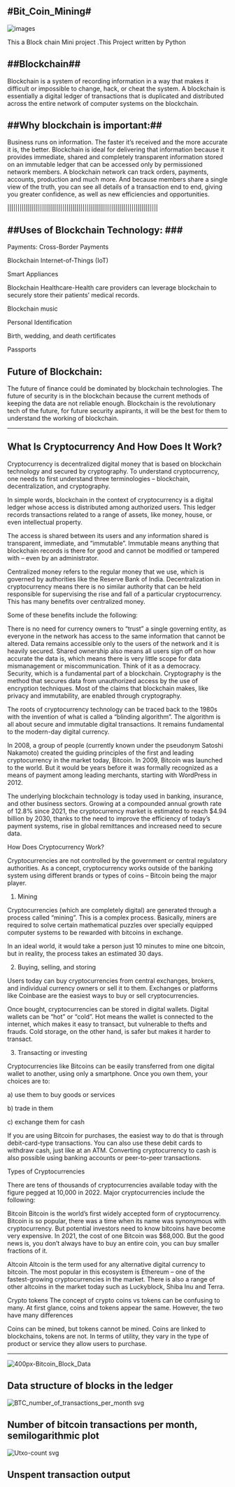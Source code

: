 #Bit_Coin_Mining#
----------------

![images](https://user-images.githubusercontent.com/54598380/120110492-5bd17280-c18b-11eb-938c-fb8a5b8ddcc8.png)

This a Block chain Mini project .This Project written by Python










##Blockchain##
------------------
Blockchain is a system of recording information in a way that makes it difficult or impossible to change, hack, or cheat the system. A blockchain is essentially a digital ledger of transactions that is duplicated and distributed across the entire network of computer systems on the blockchain.


##Why blockchain is important:##
-----------------------------------
Business runs on information. The faster it’s received and the more accurate it is, the better. Blockchain is ideal for delivering that information because it provides immediate, shared and completely transparent information stored on an immutable ledger that can be accessed only by permissioned network members. A blockchain network can track orders, payments, accounts, production and much more. And because members share a single view of the truth, you can see all details of a transaction end to end, giving you greater confidence, as well as new efficiencies and opportunities.

||||||||||||||||||||||||||||||||||||||||||||||||||||||||||||||||||||||||||

##Uses of Blockchain Technology: ###
 --------------------------------------------------

Payments: Cross-Border Payments

Blockchain Internet-of-Things (IoT)

Smart Appliances

Blockchain Healthcare-Health care providers can leverage blockchain to securely store their patients’ medical records.

Blockchain music

Personal Identification

Birth, wedding, and death certificates

Passports

Future of Blockchain: 
---------------------------
The future of finance could be dominated by blockchain technologies. The future of security is in the blockchain because the current methods of keeping the data are not reliable enough. 
Blockchain is the revolutionary tech of the future, for future security aspirants, it will be the best for them to understand the working of blockchain.


---------------------------------------------------------------------------------------------------------------------------------------------

What Is Cryptocurrency And How Does It Work?
----------------------------------------------
Cryptocurrency is decentralized digital money that is based on blockchain technology and secured by cryptography. To understand cryptocurrency, one needs to first understand three terminologies – blockchain, decentralization, and cryptography. 

In simple words, blockchain in the context of cryptocurrency is a digital ledger whose access is distributed among authorized users. This ledger records transactions related to a range of assets, like money, house, or even intellectual property. 

The access is shared between its users and any information shared is transparent, immediate, and “immutable”. Immutable means anything that blockchain records is there for good and cannot be modified or tampered with – even by an administrator.

Centralized money refers to the regular money that we use, which is governed by authorities like the Reserve Bank of India. Decentralization in cryptocurrency means there is no similar authority that can be held responsible for supervising the rise and fall of a particular cryptocurrency. This has many benefits over centralized money. 

Some of these benefits include the following:

There is no need for currency owners to “trust” a single governing entity, as everyone in the network has access to the same information that cannot be altered.
Data remains accessible only to the users of the network and it is heavily secured. Shared ownership also means all users sign off on how accurate the data is, which means there is very little scope for data mismanagement or miscommunication. Think of it as a democracy.
Security, which is a fundamental part of a blockchain. 
Cryptography is the method that secures data from unauthorized access by the use of encryption techniques. Most of the claims that blockchain makes, like privacy and immutability, are enabled through cryptography. 

The roots of cryptocurrency technology can be traced back to the 1980s with the invention of what is called a “blinding algorithm”. The algorithm is all about secure and immutable digital transactions. It remains fundamental to the modern-day digital currency. 

In 2008, a group of people (currently known under the pseudonym Satoshi Nakamoto) created the guiding principles of the first and leading cryptocurrency in the market today, Bitcoin. In 2009, Bitcoin was launched to the world. But it would be years before it was formally recognized as a means of payment among leading merchants, starting with WordPress in 2012.

The underlying blockchain technology is today used in banking, insurance, and other business sectors. Growing at a compounded annual growth rate of 12.8% since 2021, the cryptocurrency market is estimated to reach $4.94 billion by 2030, thanks to the need to improve the efficiency of today’s payment systems, rise in global remittances and increased need to secure data.

How Does Cryptocurrency Work?

Cryptocurrencies are not controlled by the government or central regulatory authorities. As a concept, cryptocurrency works outside of the banking system using different brands or types of coins – Bitcoin being the major player. 

1. Mining

Cryptocurrencies (which are completely digital) are generated through a process called “mining”. This is a complex process. Basically, miners are required to solve certain mathematical puzzles over specially equipped computer systems to be rewarded with bitcoins in exchange. 

In an ideal world, it would take a person just 10 minutes to mine one bitcoin, but in reality, the process takes an estimated 30 days.

2. Buying, selling, and storing

Users today can buy cryptocurrencies from central exchanges, brokers, and individual currency owners or sell it to them. Exchanges or platforms like Coinbase are the easiest ways to buy or sell cryptocurrencies. 

Once bought, cryptocurrencies can be stored in digital wallets. Digital wallets can be “hot” or “cold”. Hot means the wallet is connected to the internet, which makes it easy to transact, but vulnerable to thefts and frauds. Cold storage, on the other hand, is safer but makes it harder to transact. 

3. Transacting or investing

Cryptocurrencies like Bitcoins can be easily transferred from one digital wallet to another, using only a smartphone. Once you own them, your choices are to: 

a) use them to buy goods or services 

b) trade in them 

c) exchange them for cash

If you are using Bitcoin for purchases, the easiest way to do that is through debit-card-type transactions. You can also use these debit cards to withdraw cash, just like at an ATM. Converting cryptocurrency to cash is also possible using banking accounts or peer-to-peer transactions. 

Types of Cryptocurrencies

There are tens of thousands of cryptocurrencies available today with the figure pegged at 10,000 in 2022. Major cryptocurrencies include the following:

Bitcoin
Bitcoin is the world’s first widely accepted form of cryptocurrency. Bitcoin is so popular, there was a time when its name was synonymous with cryptocurrency. But potential investors need to know bitcoins have become very expensive. In 2021, the cost of one Bitcoin was $68,000. But the good news is, you don’t always have to buy an entire coin, you can buy smaller fractions of it.

Altcoin
Altcoin is the term used for any alternative digital currency to bitcoin. The most popular in this ecosystem is Ethereum – one of the fastest-growing cryptocurrencies in the market. There is also a range of other altcoins in the market today such as Luckyblock, Shiba Inu and Terra.

Crypto tokens
The concept of crypto coins vs tokens can be confusing to many. At first glance, coins and tokens appear the same. However, the two have many differences 

Coins can be mined, but tokens cannot be mined. 
Coins are linked to blockchains, tokens are not. 
In terms of utility, they vary in the type of product or service they allow users to purchase. 


------------------------------------------------------------------------------------------------------------------------------------------




![400px-Bitcoin_Block_Data](https://user-images.githubusercontent.com/54598380/158005743-59f34461-6941-4a5e-b984-5069f388f7e6.png)
                                
   Data structure of blocks in the ledger
---------------------------------------------------------------------------------------------------------------------------------------





![BTC_number_of_transactions_per_month svg](https://user-images.githubusercontent.com/54598380/158005812-e66668e3-b5fa-46b6-8974-c4d3feafd756.png)


 Number of bitcoin transactions per month, semilogarithmic plot
-----------------------------------------------------------------------------------------------------------------------------------------

![Utxo-count svg](https://user-images.githubusercontent.com/54598380/158005836-dea6b31b-1b59-4be7-918a-6579064cb35d.png)

Unspent transaction output
-------------------------------
